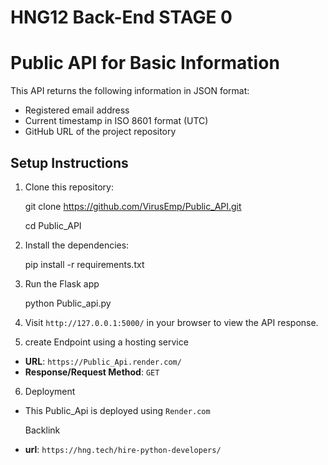 # HNG12  Back-End STAGE 0 
# Public API for Basic Information

This API returns the following information in JSON format:
- Registered email address
- Current timestamp in ISO 8601 format (UTC)
- GitHub URL of the project repository

## Setup Instructions

1. Clone this repository:
   
    git clone https://github.com/VirusEmp/Public_API.git

    
    cd Public_API
    

2. Install the dependencies:

    pip install -r requirements.txt
    

3. Run the Flask app
    
    python Public_api.py

4. Visit `http://127.0.0.1:5000/` in your browser to view the API response.


5. create Endpoint using a hosting service
- **URL**: `https://Public_Api.render.com/`
- **Response/Request Method**: `GET`

6. Deployment
- This Public_Api is deployed using `Render.com`

  Backlink
- **url**: `https://hng.tech/hire-python-developers/`
